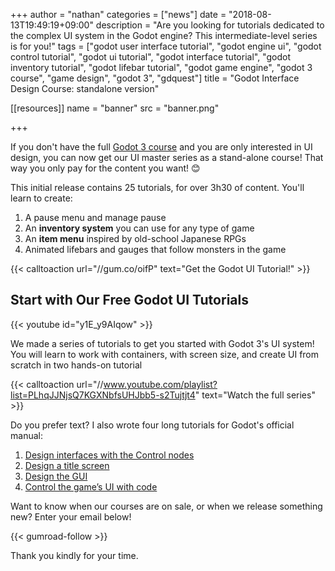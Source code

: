 +++
author = "nathan"
categories = ["news"]
date = "2018-08-13T19:49:19+09:00"
description = "Are you looking for tutorials dedicated to the complex UI system in the Godot engine? This intermediate-level series is for you!"
tags = ["godot user interface tutorial", "godot engine ui", "godot control tutorial", "godot ui tutorial", "godot interface tutorial", "godot inventory tutorial", "godot lifebar tutorial", "godot game engine", "godot 3 course", "game design", "godot 3", "gdquest"]
title = "Godot Interface Design Course: standalone version"

[[resources]]
  name = "banner"
  src = "banner.png"

+++

If you don't have the full [Godot 3 course](//gumroad.com/l/godot-tutorial-make-professional-2d-games) and you are only interested in UI design, you can now get our UI master series as a stand-alone course! That way you only pay for the content you want! 😊

This initial release contains 25 tutorials, for over 3h30 of content. You'll learn to create:

1. A pause menu and manage pause
1. An **inventory system** you can use for any type of game
1. An **item menu** inspired by old-school Japanese RPGs
1. Animated lifebars and gauges that follow monsters in the game

{{< calltoaction url="//gum.co/oifP" text="Get the Godot UI Tutorial!" >}}

## Start with Our Free Godot UI Tutorials

{{< youtube id="y1E_y9AIqow" >}}

We made a series of tutorials to get you started with Godot 3's UI system! You will learn to work with containers, with screen size, and create UI from scratch in two hands-on tutorial

{{< calltoaction url="//www.youtube.com/playlist?list=PLhqJJNjsQ7KGXNbfsUHJbb5-s2Tujtjt4" text="Watch the full series" >}}

Do you prefer text? I also wrote four long tutorials for Godot's official manual:

1. [Design interfaces with the Control nodes](//godot.readthedocs.io/en/latest/getting_started/step_by_step/ui_introduction_to_the_ui_system.html)
1. [Design a title screen](//godot.readthedocs.io/en/latest/getting_started/step_by_step/ui_main_menu.html)
1. [Design the GUI](//godot.readthedocs.io/en/latest/getting_started/step_by_step/ui_game_user_interface.html)
1. [Control the game’s UI with code](//godot.readthedocs.io/en/latest/getting_started/step_by_step/ui_code_a_life_bar.html)

Want to know when our courses are on sale, or when we release something new? Enter your email below!

{{< gumroad-follow >}}

Thank you kindly for your time.
